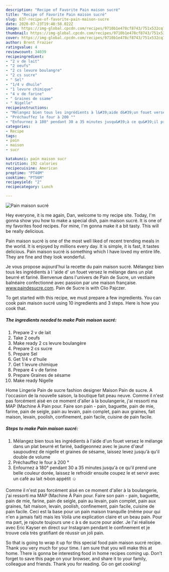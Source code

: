 ```yaml
---
description: "Recipe of Favorite Pain maison sucré"
title: "Recipe of Favorite Pain maison sucré"
slug: 637-recipe-of-favorite-pain-maison-sucre
date: 2020-07-23T19:48:58.022Z
image: https://img-global.cpcdn.com/recipes/9710b1e478cf8743/751x532cq70/pain-maison-sucre-photo-principale-de-la-recette.jpg
thumbnail: https://img-global.cpcdn.com/recipes/9710b1e478cf8743/751x532cq70/pain-maison-sucre-photo-principale-de-la-recette.jpg
cover: https://img-global.cpcdn.com/recipes/9710b1e478cf8743/751x532cq70/pain-maison-sucre-photo-principale-de-la-recette.jpg
author: Brent Frazier
ratingvalue: 4
reviewcount: 34039
recipeingredient:
- "2 v de lait"
- "2 oeufs"
- "2 cs levure boulangre"
- "2 cs sucre"
- " Sel"
- "1/4 v dhuile"
- "1 levure chimique"
- "4 v de farine"
- " Graines de ssame"
- " Nigelle"
recipeinstructions:
- "Mélangez bien tous les ingrédients à l&#39;aide d&#39;un fouet versez le mélange dans un plat beurré et fariné, badigeonnez avec le jaune d&#39;œuf saupoudrez de nigelle et graines de sésame, laissez levez jusqu&#39;à qu&#39;il double de volume"
- "Préchauffez le four à 200 °"
- "Enfournez à 180° pendant 30 a 35 minutes jusqu&#39;à ce qu&#39;il prend une belle couleur dorée, laissez le refroidir ensuite coupez le et servir avec un café au lait ☕bon appétit ☺️"
categories:
- Recipe
tags:
- pain
- maison
- sucr

katakunci: pain maison sucr 
nutrition: 192 calories
recipecuisine: American
preptime: "PT40M"
cooktime: "PT56M"
recipeyield: "2"
recipecategory: Lunch

---
```



![Pain maison sucré](https://img-global.cpcdn.com/recipes/9710b1e478cf8743/751x532cq70/pain-maison-sucre-photo-principale-de-la-recette.jpg)

Hey everyone, it is me again, Dan, welcome to my recipe site. Today, I'm gonna show you how to make a special dish, pain maison sucré. It is one of my favorites food recipes. For mine, I'm gonna make it a bit tasty. This will be really delicious.

Pain maison sucré is one of the most well liked of recent trending meals in the world. It is enjoyed by millions every day. It is simple, it is fast, it tastes delicious. Pain maison sucré is something which I have loved my entire life. They are fine and they look wonderful.

Je vous propose aujourd&#39;hui la recette du pain maison sucré. Mélangez bien tous les ingrédients à l &#39;aide d&#39; un fouet versez le mélange dans un plat beurré et fariné. Bienvenue dans l&#39;univers de Pain de Sucre, un vestiaire balnéaire confectionné avec passion par une maison française. www.paindesucre.com. Pain de Sucre is with Clio Pajczer.


To get started with this recipe, we must prepare a few ingredients. You can cook pain maison sucré using 10 ingredients and 3 steps. Here is how you cook that.

<!--inarticleads1-->

##### The ingredients needed to make Pain maison sucré:

1. Prepare 2 v de lait
1. Take 2 oeufs
1. Make ready 2 cs levure boulangère
1. Prepare 2 cs sucre
1. Prepare  Sel
1. Get 1/4 v d&#39;huile
1. Get 1 levure chimique
1. Prepare 4 v de farine
1. Prepare  Graines de sésame
1. Make ready  Nigelle


Home Lingerie Pain de sucre fashion designer Maison Pain de sucre. A l&#39;occasion de la nouvelle saison, la boutique fait peau neuve. Comme il n&#39;est pas forcément aisé en ce moment d&#39;aller à la boulangerie, j&#39;ai ressorti ma MAP (Machine À Pain pour. Faire son pain - pain, baguette, pain de mie, farine, pain de seigle, pain au levain, pain complet, pain aux graines, fait maison, levain, poolish, confinement, pain facile, cuisine de pain facile. 

<!--inarticleads2-->

##### Steps to make Pain maison sucré:

1. Mélangez bien tous les ingrédients à l&#39;aide d&#39;un fouet versez le mélange dans un plat beurré et fariné, badigeonnez avec le jaune d&#39;œuf saupoudrez de nigelle et graines de sésame, laissez levez jusqu&#39;à qu&#39;il double de volume
1. Préchauffez le four à 200 °
1. Enfournez à 180° pendant 30 a 35 minutes jusqu&#39;à ce qu&#39;il prend une belle couleur dorée, laissez le refroidir ensuite coupez le et servir avec un café au lait ☕bon appétit ☺️


Comme il n&#39;est pas forcément aisé en ce moment d&#39;aller à la boulangerie, j&#39;ai ressorti ma MAP (Machine À Pain pour. Faire son pain - pain, baguette, pain de mie, farine, pain de seigle, pain au levain, pain complet, pain aux graines, fait maison, levain, poolish, confinement, pain facile, cuisine de pain facile. Ceci est la base pour un pain maison tranquille (même pour qui n&#39;en a jamais fait) mais les Voilà une explication claire et un beau pain. Pour ma part, je rajoute toujours une c à s de sucre pour aider. Je l&#39;ai réalisée avec Eric Kayser en direct sur Instagram pendant le confinement et je trouve cela très gratifiant de réussir un joli pain. 

So that is going to wrap it up for this special food pain maison sucré recipe. Thank you very much for your time. I am sure that you will make this at home. There is gonna be interesting food in home recipes coming up. Don't forget to save this page on your browser, and share it to your family, colleague and friends. Thank you for reading. Go on get cooking!

